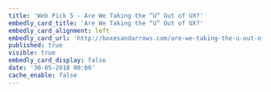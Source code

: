 ```yaml
---
title: 'Web Pick 5 - Are We Taking the “U” Out of UX?'
embedly_card_title: 'Are We Taking the “U” Out of UX?'
embedly_card_alignment: left
embedly_card_url: 'http://boxesandarrows.com/are-we-taking-the-u-out-of-ux/'
published: true
visible: true
embedly_card_display: false
date: '30-05-2018 00:00'
cache_enable: false
---
```

